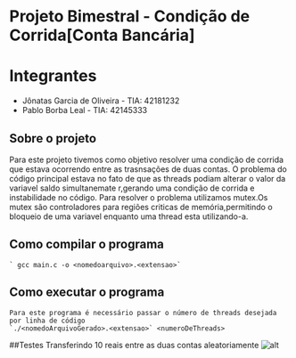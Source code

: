 # Projeto Bimestral - Condição de Corrida[Conta Bancária]

# Integrantes
 - Jônatas Garcia de Oliveira - TIA: 42181232
 - Pablo Borba Leal           - TIA: 42145333

## Sobre o projeto
Para este projeto tivemos como objetivo resolver uma condição de corrida que estava ocorrendo entre as trasnsações de duas contas.
O problema do código principal estava no fato de que as threads podiam alterar o valor da variavel saldo simultanemate r,gerando uma condição de corrida e instabilidade no código.
Para resolver o problema utilizamos mutex.Os mutex são controladores para regiões criticas de memória,permitindo o bloqueio de uma variavel enquanto uma thread esta utilizando-a.

## Como compilar o programa
	` gcc main.c -o <nomedoarquivo>.<extensao>`

## Como executar o programa
	Para este programa é necessário passar o número de threads desejada por linha de código
	`./<nomedoArquivoGerado>.<extensao>` <numeroDeThreads>


##Testes
	Transferindo 10 reais  entre as duas contas aleatoriamente
	![alt](/assets/teste..jpg)
	 
